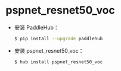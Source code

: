 # pspnet_resnet50_voc
* 安装 PaddleHub：

    ```bash
    $ pip install --upgrade paddlehub
    ```

* 安装 pspnet_resnet50_voc：

    ```bash
    $ hub install pspnet_resnet50_voc
    ```
